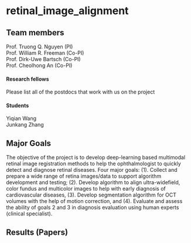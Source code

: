 # retinal_image_alignment

## Team members
Prof. Truong Q. Nguyen (PI) <br>
Prof. William R. Freeman (Co-PI) <br>
Prof. Dirk-Uwe Bartsch (Co-PI) <br>
Prof. Cheolhong An (Co-PI)

#### Research fellows
Please list all of the postdocs that work with us on the project

#### Students
Yiqian Wang <br>
Junkang Zhang <br>

## Major Goals
The objective of the project is to develop deep-learning based multimodal retinal image registration methods to help the ophthalmologist to quickly detect and diagnose retinal diseases.  Four major goals: (1). Collect and prepare a wide range of retina images/data to support algorithm development and testing; (2). Develop algorithm to align ultra-widefield, color fundus and multicolor images to help with early diagnosis of cardiovascular diseases, (3).  Develop segmentation algorithm for OCT volumes with the help of motion correction, and (4).  Evaluate and assess the ability of goals 2 and 3 in diagnosis evaluation using human experts (clinical specialist). <br>

## Results (Papers)
